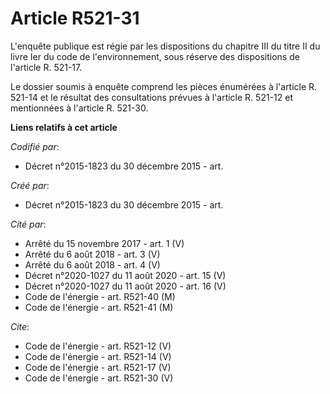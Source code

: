 # Article R521-31

L'enquête publique est régie par les dispositions du chapitre III du titre II du livre Ier du code de l'environnement, sous
réserve des dispositions de l'article R. 521-17. 

Le dossier soumis à enquête comprend les pièces énumérées à l'article R. 521-14 et le résultat des consultations prévues à
l'article R. 521-12 et mentionnées à l'article R. 521-30.

**Liens relatifs à cet article**

_Codifié par_:

  - Décret n°2015-1823 du 30 décembre 2015 - art.

_Créé par_:

  - Décret n°2015-1823 du 30 décembre 2015 - art.

_Cité par_:

  - Arrêté du 15 novembre 2017 - art. 1 (V)
  - Arrêté du 6 août 2018 - art. 3 (V)
  - Arrêté du 6 août 2018 - art. 4 (V)
  - Décret n°2020-1027 du 11 août 2020 - art. 15 (V)
  - Décret n°2020-1027 du 11 août 2020 - art. 16 (V)
  - Code de l'énergie - art. R521-40 (M)
  - Code de l'énergie - art. R521-41 (M)

_Cite_:

  - Code de l'énergie - art. R521-12 (V)
  - Code de l'énergie - art. R521-14 (V)
  - Code de l'énergie - art. R521-17 (V)
  - Code de l'énergie - art. R521-30 (V)
